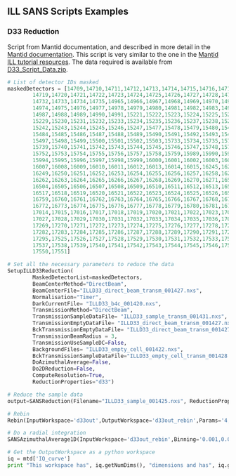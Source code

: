 ## ILL SANS Scripts Examples

### D33 Reduction

Script from Mantid documentation, and described in more detail in the [Mantid documentation](http://docs.mantidproject.org/nightly/algorithms/SetupILLD33Reduction-v1.html). This script is very similar to the one in the [Mantid ILL tutorial resources](https://www.ill.eu/fr/instruments-support/computing-for-science/data-analysis/mantid-tutorial-ill-resources/). The data required is available from [D33_Script_Data.zip](https://www.ill.eu/fileadmin/users_files/img/instruments_and_support/support_facilities/computing_for_science/Computing_for_Science/Data_analysis/D33_Script_Data.zip).

```python
# List of detector IDs masked
maskedDetectors = [14709,14710,14711,14712,14713,14714,14715,14716,14717,14718,
        14719,14720,14721,14722,14723,14724,14725,14726,14727,14728,14729,14730,14731,
        14732,14733,14734,14735,14965,14966,14967,14968,14969,14970,14971,14972,14973,
        14974,14975,14976,14977,14978,14979,14980,14981,14982,14983,14984,14985,14986,
        14987,14988,14989,14990,14991,15221,15222,15223,15224,15225,15226,15227,15228,
        15229,15230,15231,15232,15233,15234,15235,15236,15237,15238,15239,15240,15241,
        15242,15243,15244,15245,15246,15247,15477,15478,15479,15480,15481,15482,15483,
        15484,15485,15486,15487,15488,15489,15490,15491,15492,15493,15494,15495,15496,
        15497,15498,15499,15500,15501,15502,15503,15733,15734,15735,15736,15737,15738,
        15739,15740,15741,15742,15743,15744,15745,15746,15747,15748,15749,15750,15751,
        15752,15753,15754,15755,15756,15757,15758,15759,15989,15990,15991,15992,15993,
        15994,15995,15996,15997,15998,15999,16000,16001,16002,16003,16004,16005,16006,
        16007,16008,16009,16010,16011,16012,16013,16014,16015,16245,16246,16247,16248,
        16249,16250,16251,16252,16253,16254,16255,16256,16257,16258,16259,16260,16261,
        16262,16263,16264,16265,16266,16267,16268,16269,16270,16271,16501,16502,16503,
        16504,16505,16506,16507,16508,16509,16510,16511,16512,16513,16514,16515,16516,
        16517,16518,16519,16520,16521,16522,16523,16524,16525,16526,16527,16757,16758,
        16759,16760,16761,16762,16763,16764,16765,16766,16767,16768,16769,16770,16771,
        16772,16773,16774,16775,16776,16777,16778,16779,16780,16781,16782,16783,17013,
        17014,17015,17016,17017,17018,17019,17020,17021,17022,17023,17024,17025,17026,
        17027,17028,17029,17030,17031,17032,17033,17034,17035,17036,17037,17038,17039,
        17269,17270,17271,17272,17273,17274,17275,17276,17277,17278,17279,17280,17281,
        17282,17283,17284,17285,17286,17287,17288,17289,17290,17291,17292,17293,17294,
        17295,17525,17526,17527,17528,17529,17530,17531,17532,17533,17534,17535,17536,
        17537,17538,17539,17540,17541,17542,17543,17544,17545,17546,17547,17548,17549,
        17550,17551]

# Set all the necessary parameters to reduce the data
SetupILLD33Reduction(
        MaskedDetectorList=maskedDetectors,
        BeamCenterMethod="DirectBeam",
        BeamCenterFile="ILLD33_direct_beam_transm_001427.nxs",
        Normalisation="Timer",
        DarkCurrentFile= "ILLD33_b4c_001420.nxs",
        TransmissionMethod="DirectBeam",
        TransmissionSampleDataFile= "ILLD33_sample_transm_001431.nxs",
        TransmissionEmptyDataFile= "ILLD33_direct_beam_transm_001427.nxs",
        BckTransmissionEmptyDataFile= "ILLD33_direct_beam_transm_001427.nxs",
        TransmissionBeamRadius = 3,
        TransmissionUseSampleDC=False,
        BackgroundFiles= "ILLD33_empty_cell_001422.nxs",
        BckTransmissionSampleDataFile="ILLD33_empty_cell_transm_001428.nxs",
        DoAzimuthalAverage=False,
        Do2DReduction=False,
        ComputeResolution=True,
        ReductionProperties="d33")

# Reduce the sample data
output=SANSReduction(Filename="ILLD33_sample_001425.nxs", ReductionProperties="d33",OutputWorkspace="d33out")

# Rebin
Rebin(InputWorkspace='d33out',OutputWorkspace='d33out_rebin',Params='4,0.1,15')

# Do a radial integration
SANSAzimuthalAverage1D(InputWorkspace='d33out_rebin',Binning='0.001,0.0002,0.03',OutputWorkspace='IQ_curve')

# Get the OutputWorkspace as a python workspace
iq = mtd['IQ_curve']
print "This workspace has", iq.getNumDims(), "dimensions and has", iq.getNumberHistograms(), "histograms."
```

